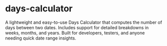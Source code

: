 # days-calculator
A lightweight and easy-to-use Days Calculator that computes the number of days between two dates. Includes support for detailed breakdowns in weeks, months, and years. Built for developers, testers, and anyone needing quick date range insights.
